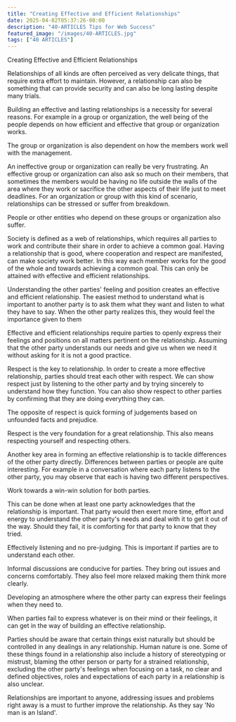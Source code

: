 ```yaml
---
title: "Creating Effective and Efficient Relationships"
date: 2025-04-02T05:37:26-08:00
description: "40-ARTICLES Tips for Web Success"
featured_image: "/images/40-ARTICLES.jpg"
tags: ["40 ARTICLES"]
---
```


Creating Effective and Efficient Relationships


Relationships of all kinds are often perceived as very delicate things, that require extra effort to maintain. However, a relationship can also be something that can provide security and can also be long lasting despite many trials.

Building an effective and lasting relationships is a necessity for several reasons. For example in a group or organization, the well being of the people depends on how efficient and effective that group or organization works.

The group or organization is also dependent on how the members work well with the management. 

An ineffective group or organization can really be very frustrating.  An effective group or organization can also ask so much on their members, that sometimes the members would be having no life outside the walls of the area where they work or sacrifice the other aspects of their life just to meet deadlines. For an organization or group with this kind of scenario, relationships can be stressed or suffer from breakdown.
 
People or other entities who depend on these groups or organization also suffer.
 
Society is defined as a web of relationships, which requires all parties to work and contribute their share in order to achieve  a common goal. Having a relationship that is good, where cooperation and respect are manifested, can make society work better. In this way each member works for the good of the whole and towards achieving a common goal. This can only be attained with effective and efficient relationships.
 
Understanding the other parties' feeling and position creates an effective and efficient relationship. The easiest method to understand what is important to another party is to ask them what they want and listen to what they have to say. When the other party realizes this, they would feel the importance given to them

Effective and efficient relationships require parties to openly express their feelings and positions on all matters pertinent on the relationship. Assuming that the other party understands our needs and give us when we need it without asking for it is not a good practice. 

Respect is the key to relationship. In order to create a more effective relationship, parties should treat each other with respect.  We can show respect just by listening to the other party and by trying sincerely to understand how they function. You can also show respect to other parties by confirming that they are doing everything they can.

The opposite of respect is quick forming of judgements based on unfounded facts and prejudice. 
 
Respect is the very foundation for a great relationship. This also means respecting yourself and respecting others.

Another key area in forming an effective relationship is to tackle differences of the other party directly. Differences between parties or people are quite interesting. For example in a conversation where each party listens to the other party, you may observe that each is having two different perspectives.

Work towards a win-win solution for both parties. 

This can be done when at least one party acknowledges that the relationship is important. That party would then exert more time, effort and energy to understand the other party's needs and deal with it to get it out of the way. Should they fail, it is comforting for that party to know that they tried.

Effectively listening and no pre-judging. This is important if parties are to understand each other.

Informal discussions are conducive for parties. They bring out issues and concerns comfortably. They also feel more relaxed making them think more clearly.

Developing an atmosphere where the other party can express their feelings when they need to.

When parties fail to express whatever is on their mind or their feelings, it can get in the way of building an effective relationship.

Parties should be aware that certain things exist naturally but should be controlled in any dealings in any relationship.  Human nature is one. Some of these things found in a relationship also include a history of stereotyping or mistrust, blaming the other person or party for a strained relationship, excluding the other party's feelings when focusing on a task, no clear and defined objectives, roles and expectations of each party in a relationship is also unclear.

Relationships are important to anyone, addressing issues and problems right away is a must to further improve the relationship. As they say 'No man is an Island'.
